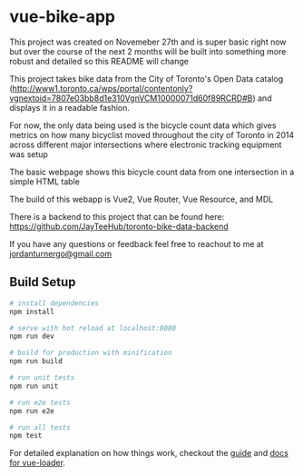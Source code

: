 # vue-bike-app
This project was created on Novemeber 27th and is super basic right now but over the course of the next 2 months will be built into something more robust and detailed so this README will change

This project takes bike data from the City of Toronto's Open Data catalog (http://www1.toronto.ca/wps/portal/contentonly?vgnextoid=7807e03bb8d1e310VgnVCM10000071d60f89RCRD#B) and displays it in a readable fashion.

For now, the only data being used is the bicycle count data which gives metrics on how many bicyclist moved throughout the city of Toronto in 2014 across different major intersections where electronic tracking equipment was setup

The basic webpage shows this bicycle count data from one intersection in a simple HTML table

The build of this webapp is Vue2, Vue Router, Vue Resource, and MDL

There is a backend to this project that can be found here: https://github.com/JayTeeHub/toronto-bike-data-backend

If you have any questions or feedback feel free to reachout to me at jordanturnergo@gmail.com


## Build Setup

``` bash
# install dependencies
npm install

# serve with hot reload at localhost:8080
npm run dev

# build for production with minification
npm run build

# run unit tests
npm run unit

# run e2e tests
npm run e2e

# run all tests
npm test
```

For detailed explanation on how things work, checkout the [guide](http://vuejs-templates.github.io/webpack/) and [docs for vue-loader](http://vuejs.github.io/vue-loader).
